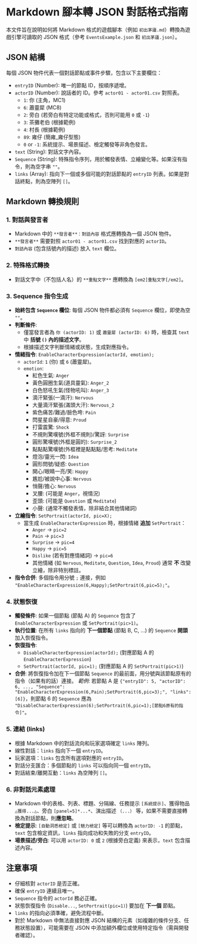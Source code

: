 # Markdown 腳本轉 JSON 對話格式指南

本文件旨在說明如何將 Markdown 格式的遊戲腳本（例如 `初出茅廬.md`）轉換為遊戲引擎可讀取的 JSON 格式（參考 `EventsExample.json` 和 `初出茅廬.json`）。

## JSON 結構

每個 JSON 物件代表一個對話節點或事件步驟，包含以下主要欄位：

-   `entryID` (Number): 唯一的節點 ID，按順序遞增。
-   `actorID` (Number): 說話者的 ID。參考 `actor01 - actor01.csv` 對照表。
    -   `1`: 你 (主角，MC1)
    -   `6`: 蕭靈犀 (MC8)
    -   `2`: 旁白 (若旁白有特定功能或格式，否則可能用 `0` 或 `-1`)
    -   `3`: 茶攤老伯 (根據範例)
    -   `4`: 村長 (根據範例)
    -   `89`: 雍仔 (簡雍_雍仔型態)
    -   `0` or `-1`: 系統提示、場景描述、檢定觸發等非角色發言。
-   `text` (String): 對話文字內容。
-   `Sequence` (String): 特殊指令序列，用於觸發表情、立繪變化等。如果沒有指令，則為空字串 `""`。
-   `links` (Array<Number>): 指向下一個或多個可能的對話節點的 `entryID` 列表。如果是對話終點，則為空陣列 `[]`。

## Markdown 轉換規則

### 1. 對話與發言者

-   Markdown 中的 `**發言者**：對話內容` 格式應轉換為一個 JSON 物件。
-   `**發言者**` 需要對照 `actor01 - actor01.csv` 找到對應的 `actorID`。
-   `對話內容` (包含括號內的描述) 放入 `text` 欄位。

### 2. 特殊格式轉換

-   對話文字中（不包括人名）的 `**重點文字**` 應轉換為 `[em2]重點文字[/em2]`。

### 3. Sequence 指令生成

-   **始終包含 `Sequence` 欄位**: 每個 JSON 物件都必須有 `Sequence` 欄位，即使為空 `""`。
-   **判斷條件**:
    -   僅當發言者為 `你 (actorID: 1)` 或 `蕭靈犀 (actorID: 6)` 時，檢查其 `text` 中 **括號 `()` 內的描述文字**。
    -   根據描述文字判斷情緒或狀態，生成對應指令。
-   **情緒指令**: `EnableCharacterExpression(actorId, emotion);`
    -   `actorId`: `1` (你) 或 `6` (蕭靈犀)。
    -   `emotion`:
        -   紅色生氣: `Anger`
        -   黃色圓圈生氣(道具靈氣): `Anger_2`
        -   白色怒吼生氣(怪物吼叫): `Anger_3`
        -   滴汗緊張(一滴汗): `Nervous`
        -   大量滴汗緊張(滿頭大汗): `Nervous_2`
        -   紫色痛苦/難過/臉色垮: `Pain`
        -   閃星星自豪/得意: `Proud`
        -   打雷震驚: `Shock`
        -   不規則驚嘆號(外框不規則)/驚訝: `Surprise`
        -   圓形驚嘆號(外框是圓的): `Surprise_2`
        -   點點點驚嘆號(外框裡是點點點/思考: `Meditate`
        -   燈泡/靈光一閃: `Idea`
        -   圓形問號/疑惑: `Question`
        -   開心/眼睛一亮/笑: `Happy`
        -   尷尬/被說中心事: `Nervous`
        -   悄聲/擔心: `Nervous`
        -   叉腰: (可能是 `Anger`，視情況)
        -   歪頭: (可能是 `Question` 或 `Meditate`)
        -   小聲: (通常不觸發表情，除非結合其他情緒詞)
-   **立繪指令**: `SetPortrait(actorId, pic=X);`
    -   當生成 `EnableCharacterExpression` 時，根據情緒 **追加** `SetPortrait`：
        -   `Anger` -> `pic=2`
        -   `Pain` -> `pic=3`
        -   `Surprise` -> `pic=4`
        -   `Happy` -> `pic=5`
        -   `Dislike` (若有對應情緒詞) -> `pic=6`
        -   其他情緒 (如 `Nervous`, `Meditate`, `Question`, `Idea`, `Proud`) 通常 **不** 改變立繪，除非特別標註。
-   **指令合併**: 多個指令用分號 `;` 連接，例如 `"EnableCharacterExpression(6,Happy);SetPortrait(6,pic=5);"`。

### 4. 狀態恢復

-   **觸發條件**: 如果一個節點 (節點 A) 的 `Sequence` 包含了 `EnableCharacterExpression` 或 `SetPortrait(pic>1)`。
-   **執行位置**: 在所有 `links` 指向的 **下一個節點** (節點 B, C, ...) 的 `Sequence` **開頭** 加入恢復指令。
-   **恢復指令**:
    -   `DisableCharacterExpression(actorId);` (對應節點 A 的 `EnableCharacterExpression`)
    -   `SetPortrait(actorId, pic=1);` (對應節點 A 的 `SetPortrait(pic>1)`)
-   **合併**: 將恢復指令加在下一個節點 `Sequence` 的最前面，用分號與該節點原有的指令（如果有的話）連接。
    *範例*: 若節點 A 是 `{"entryID": 5, "actorID": 6, ..., "Sequence": "EnableCharacterExpression(6,Pain);SetPortrait(6,pic=3);", "links": [6]}`，則節點 6 的 `Sequence` 應為 `"DisableCharacterExpression(6);SetPortrait(6,pic=1);[節點6原有的指令]"`。

### 5. 連結 (links)

-   根據 Markdown 中的對話流向和玩家選項確定 `links` 陣列。
-   線性對話：`links` 指向下一個 `entryID`。
-   玩家選項：`links` 包含所有選項對應的 `entryID`。
-   對話分支匯合：多個節點的 `links` 可以指向同一個 `entryID`。
-   對話結束/離開互動：`links` 為空陣列 `[]`。

### 6. 非對話元素處理

-   Markdown 中的表格、列表、標題、分隔線、任務提示 `[系統提示]`、獲得物品 `△獲得...△`、旁白 `[panel=5]*...*`、演出描述 `（...）` 等，如果不需要直接轉換為對話節點，則**應忽略**。
-   **檢定提示**: `[自動洞悉檢定]` 或 `[魅力檢定]` 等可以轉換為 `actorID: -1` 的節點，`text` 包含檢定資訊，`links` 指向成功和失敗的分支 `entryID`。
-   **場景描述/旁白**: 可以用 `actorID: 0` 或 `2` (根據旁白定義) 來表示，`text` 包含描述內容。

## 注意事項

-   仔細核對 `actorID` 是否正確。
-   確保 `entryID` 連續且唯一。
-   `Sequence` 指令的 `actorId` 務必正確。
-   狀態恢復指令 (`Disable...`, `SetPortrait(pic=1)`) 要加在 **下一個** 節點。
-   `links` 的指向必須準確，避免流程中斷。
-   對於 Markdown 中無法直接對應 JSON 結構的元素（如複雜的條件分支、任務狀態設置），可能需要在 JSON 中添加額外欄位或使用特定指令（需與開發者確認）。 